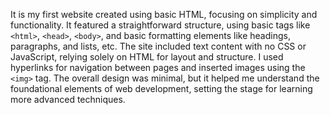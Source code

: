 It is my first website created using basic HTML, focusing on simplicity and functionality. It featured a straightforward structure, using basic tags like `<html>`, `<head>`, `<body>`, and basic formatting elements like headings, paragraphs, and lists, etc. The site included text content with no CSS or JavaScript, relying solely on HTML for layout and structure. I used hyperlinks for navigation between pages and inserted images using the `<img>` tag. The overall design was minimal, but it helped me understand the foundational elements of web development, setting the stage for learning more advanced techniques.
